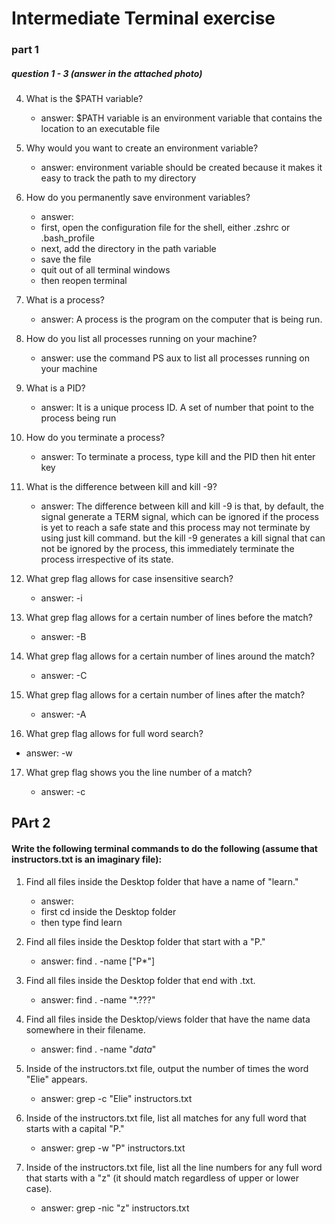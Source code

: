 # Intermediate Terminal exercise

### part 1

##### question 1 - 3 (answer in the attached photo)

4. What is the $PATH variable?

    - answer: $PATH variable is an environment variable that contains the location to an executable file

5. Why would you want to create an environment variable?

    - answer: environment variable should be created because it makes it easy to track the path to my directory

6. How do you permanently save environment variables?
   
    - answer: 
    - first, open the configuration file for the shell, either .zshrc or .bash_profile
    - next, add the directory in the path variable
    - save the file
    - quit out of all terminal windows
    - then reopen terminal

7. What is a process?
   
    - answer: A process is the program on the computer that is being run.

8. How do you list all processes running on your machine?
    
    - answer: use the command PS aux to list all processes running on your machine

9. What is a PID?
    
    - answer: It is a unique process ID. A set of number that point to the process being run

10. How do you terminate a process?
    
    - answer: To terminate a process, type kill and the PID then hit enter key

11. What is the difference between kill and kill -9?
    
    - answer: The difference between kill and kill -9 is that, by default, the signal generate a TERM signal, which can be ignored if the process is yet to reach a safe state and this process may not terminate by using just kill command. but the kill -9 generates a kill signal that can not be ignored  by the process, this immediately terminate the process irrespective of its state.

12. What grep flag allows for case insensitive search?
    
    - answer: -i

13. What grep flag allows for a certain number of lines before the match?
    
    - answer: -B

14. What grep flag allows for a certain number of lines around the match?
    
    - answer: -C

15. What grep flag allows for a certain number of lines after the match?
    
    - answer: -A

16. What grep flag allows for full word search?
   
   - answer: -w

17. What grep flag shows you the line number of a match?
    
    - answer: -c

## PArt 2

#### Write the following terminal commands to do the following (assume that instructors.txt is an imaginary file):

1. Find all files inside the Desktop folder that have a name of "learn."
    
    - answer:
    - first cd inside the Desktop folder
    - then type find learn

2. Find all files inside the Desktop folder that start with a "P."
    - answer: find . -name ["P*"]

3. Find all files inside the Desktop folder that end with .txt.
    - answer: find . -name "*.???"

4. Find all files inside the Desktop/views folder that have the name data somewhere in their filename.
    - answer: find . -name "*data*"

5. Inside of the instructors.txt file, output the number of times the word "Elie" appears.
    
    - answer: grep -c "Elie" instructors.txt

6. Inside of the instructors.txt file, list all matches for any full word that starts with a capital "P."
    
    - answer: grep -w "P" instructors.txt

7. Inside of the instructors.txt file, list all the line numbers for any full word that starts with a "z" (it should match regardless of upper or lower case).
    
    - answer: grep -nic "z" instructors.txt